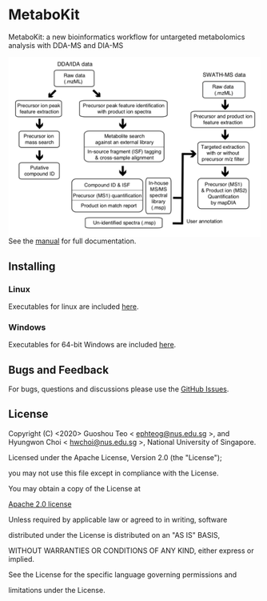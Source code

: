 # MetaboKit
 MetaboKit: a new bioinformatics workflow for untargeted metabolomics analysis with DDA-MS and DIA-MS
 
<img src="https://github.com/MetaboKit/MetaboKit/blob/master/Figure1.png" align="left">

See the [manual](https://github.com/MetaboKit/MetaboKit/blob/master/manual.pdf) for full documentation.


## Installing 

### Linux
Executables for linux are included [here](https://drive.google.com/open?id=1XF2y4B_ISxGvO2Ni_CMA1vb_g2kxh2P1).

### Windows

Executables for 64-bit Windows are included [here](https://drive.google.com/open?id=1XF2y4B_ISxGvO2Ni_CMA1vb_g2kxh2P1).

## Bugs and Feedback

For bugs, questions and discussions please use the [GitHub Issues](https://github.com/MetaboKit/metabokit/issues).

## License

Copyright (C) <2020> Guoshou Teo < ephteog@nus.edu.sg >, and Hyungwon Choi < hwchoi@nus.edu.sg >, National University of Singapore.

Licensed under the Apache License, Version 2.0 (the "License");

you may not use this file except in compliance with the License.

You may obtain a copy of the License at

[Apache 2.0 license](http://www.apache.org/licenses/LICENSE-2.0)

Unless required by applicable law or agreed to in writing, software

distributed under the License is distributed on an "AS IS" BASIS,

WITHOUT WARRANTIES OR CONDITIONS OF ANY KIND, either express or implied.

See the License for the specific language governing permissions and

limitations under the License.
